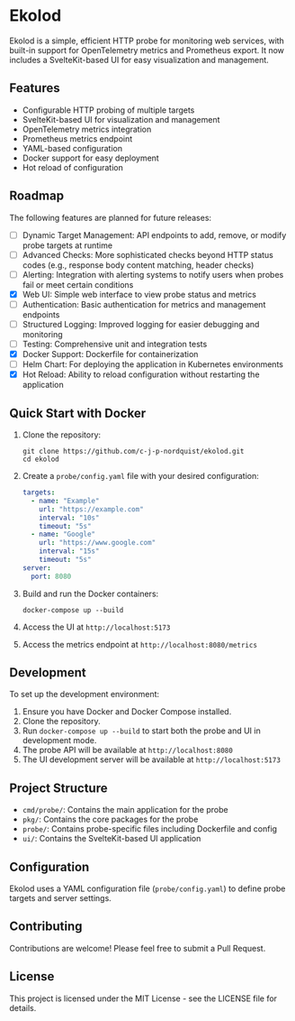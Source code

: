 # Ekolod

Ekolod is a simple, efficient HTTP probe for monitoring web services, with built-in support for OpenTelemetry metrics and Prometheus export. It now includes a SvelteKit-based UI for easy visualization and management.

## Features

- Configurable HTTP probing of multiple targets
- SvelteKit-based UI for visualization and management
- OpenTelemetry metrics integration
- Prometheus metrics endpoint
- YAML-based configuration
- Docker support for easy deployment
- Hot reload of configuration

## Roadmap

The following features are planned for future releases:

- [ ] Dynamic Target Management: API endpoints to add, remove, or modify probe targets at runtime
- [ ] Advanced Checks: More sophisticated checks beyond HTTP status codes (e.g., response body content matching, header checks)
- [ ] Alerting: Integration with alerting systems to notify users when probes fail or meet certain conditions
- [x] Web UI: Simple web interface to view probe status and metrics
- [ ] Authentication: Basic authentication for metrics and management endpoints
- [ ] Structured Logging: Improved logging for easier debugging and monitoring
- [ ] Testing: Comprehensive unit and integration tests
- [x] Docker Support: Dockerfile for containerization
- [ ] Helm Chart: For deploying the application in Kubernetes environments
- [x] Hot Reload: Ability to reload configuration without restarting the application

## Quick Start with Docker

1. Clone the repository:
   ```
   git clone https://github.com/c-j-p-nordquist/ekolod.git
   cd ekolod
   ```

2. Create a `probe/config.yaml` file with your desired configuration:
   ```yaml
   targets:
     - name: "Example"
       url: "https://example.com"
       interval: "10s"
       timeout: "5s"
     - name: "Google"
       url: "https://www.google.com"
       interval: "15s"
       timeout: "5s"
   server:
     port: 8080
   ```

3. Build and run the Docker containers:
   ```
   docker-compose up --build
   ```

4. Access the UI at `http://localhost:5173`
5. Access the metrics endpoint at `http://localhost:8080/metrics`

## Development

To set up the development environment:

1. Ensure you have Docker and Docker Compose installed.
2. Clone the repository.
3. Run `docker-compose up --build` to start both the probe and UI in development mode.
4. The probe API will be available at `http://localhost:8080`
5. The UI development server will be available at `http://localhost:5173`

## Project Structure

- `cmd/probe/`: Contains the main application for the probe
- `pkg/`: Contains the core packages for the probe
- `probe/`: Contains probe-specific files including Dockerfile and config
- `ui/`: Contains the SvelteKit-based UI application

## Configuration

Ekolod uses a YAML configuration file (`probe/config.yaml`) to define probe targets and server settings.

## Contributing

Contributions are welcome! Please feel free to submit a Pull Request.

## License

This project is licensed under the MIT License - see the LICENSE file for details.
